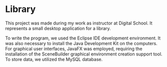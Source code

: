 # Library

This project was made during my work as instructor at Digital School. It represents a small desktop application for a library.

To write the program, we used the Eclipse IDE development environment. It was also necessary to install the Java Development Kit on the computers. For graphical user interfaces, JavaFX was employed, requiring the installation of the SceneBuilder graphical environment creation support tool. To store data, we utilized the MySQL database.

